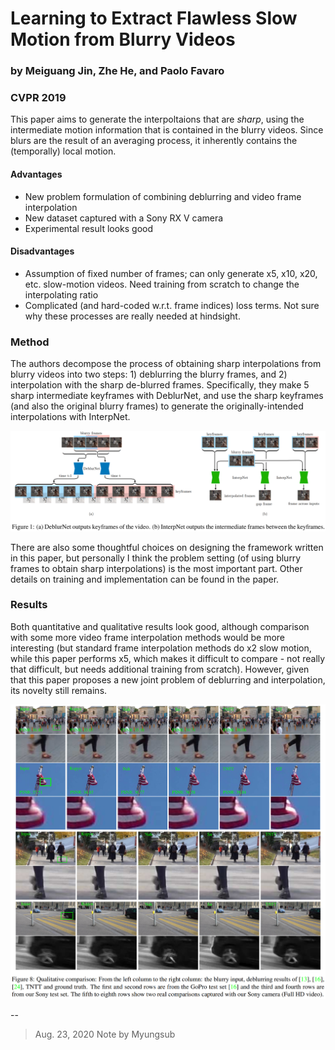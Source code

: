 # Learning to Extract Flawless Slow Motion from Blurry Videos
### by Meiguang Jin, Zhe He, and Paolo Favaro
### CVPR 2019

This paper aims to generate the interpoltaions that are *sharp*, using the intermediate motion information that is contained in the blurry videos.
Since blurs are the result of an averaging process, it inherently contains the (temporally) local motion.

#### Advantages

- New problem formulation of combining deblurring and video frame interpolation
- New dataset captured with a Sony RX V camera
- Experimental result looks good

#### Disadvantages

- Assumption of fixed number of frames; can only generate x5, x10, x20, etc. slow-motion videos. Need training from scratch to change the interpolating ratio
- Complicated (and hard-coded w.r.t. frame indices) loss terms. Not sure why these processes are really needed at hindsight.


### Method

The authors decompose the process of obtaining sharp interpolations from blurry videos into two steps: 1) deblurring the blurry frames, and 2) interpolation with the sharp de-blurred frames.
Specifically, they make 5 sharp intermediate keyframes with DeblurNet, and use the sharp keyframes (and also the original blurry frames) to generate the originally-intended interpolations with InterpNet.

![framework](../img/flawless-slomo/framework.png)

There are also some thoughtful choices on designing the framework written in this paper, but personally I think the problem setting (of using blurry frames to obtain sharp interpolations) is the most important part.
Other details on training and implementation can be found in the paper.

### Results

Both quantitative and qualitative results look good, although comparison with some more video frame interpolation methods would be more interesting (but standard frame interpolation methods do x2 slow motion, while this paper performs x5, which makes it difficult to compare - not really that difficult, but needs additional training from scratch).
However, given that this paper proposes a new joint problem of deblurring and interpolation, its novelty still remains.

![results](../img/flawless-slomo/results.png)

--
> Aug. 23, 2020
> Note by Myungsub
